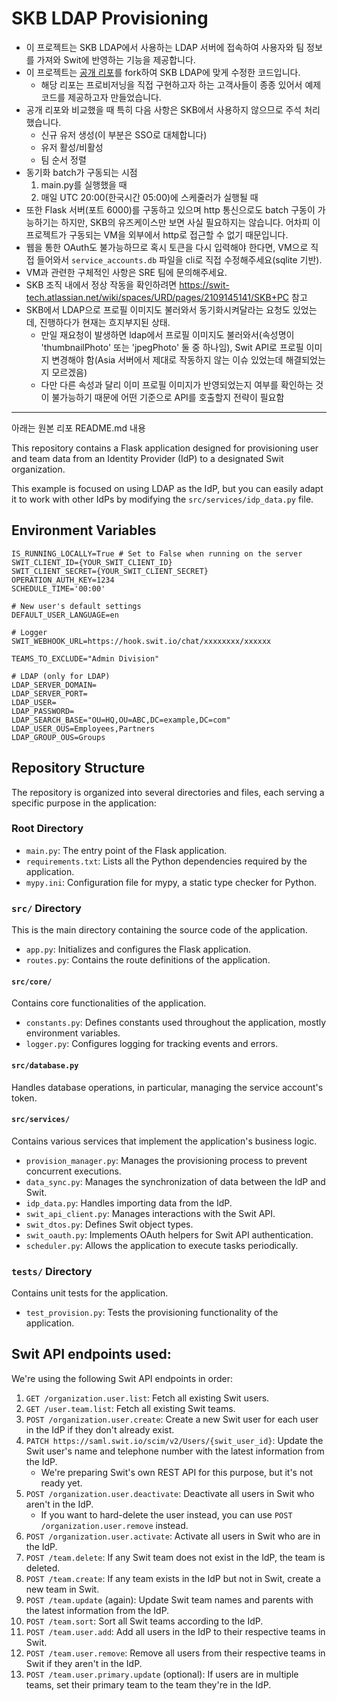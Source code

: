 # SKB LDAP Provisioning

- 이 프로젝트는 SKB LDAP에서 사용하는 LDAP 서버에 접속하여 사용자와 팀 정보를 가져와 Swit에 반영하는 기능을 제공합니다.
- 이 프로젝트는 [공개 리포](https://github.com/swit-developers/provisioning-example)를 fork하여 SKB LDAP에 맞게 수정한 코드입니다.
  - 해당 리포는 프로비저닝을 직접 구현하고자 하는 고객사들이 종종 있어서 예제 코드를 제공하고자 만들었습니다.
- 공개 리포와 비교했을 때 특히 다음 사항은 SKB에서 사용하지 않으므로 주석 처리했습니다.
  - 신규 유저 생성(이 부분은 SSO로 대체합니다)
  - 유저 활성/비활성
  - 팀 순서 정렬
- 동기화 batch가 구동되는 시점
  1. main.py를 실행했을 때
  2. 매일 UTC 20:00(한국시간 05:00)에 스케줄러가 실행될 때
- 또한 Flask 서버(포트 6000)를 구동하고 있으며 http 통신으로도 batch 구동이 가능하기는 하지만, SKB의 유즈케이스만 보면 사실 필요하지는 않습니다. 어차피 이 프로젝트가 구동되는 VM을 외부에서 http로 접근할 수 없기 때문입니다.
- 웹을 통한 OAuth도 불가능하므로 혹시 토큰을 다시 입력해야 한다면, VM으로 직접 들어와서 `service_accounts.db` 파일을 cli로 직접 수정해주세요(sqlite 기반).
- VM과 관련한 구체적인 사항은 SRE 팀에 문의해주세요.
- SKB 조직 내에서 정상 작동을 확인하려면 https://swit-tech.atlassian.net/wiki/spaces/URD/pages/2109145141/SKB+PC 참고
- SKB에서 LDAP으로 프로필 이미지도 불러와서 동기화시켜달라는 요청도 있었는데, 진행하다가 현재는 흐지부지된 상태.
  - 만일 재요청이 발생하면 ldap에서 프로필 이미지도 불러와서(속성명이 'thumbnailPhoto' 또는 'jpegPhoto' 둘 중 하나임), Swit API로 프로필 이미지 변경해야 함(Asia 서버에서 제대로 작동하지 않는 이슈 있었는데 해결되었는지 모르겠음)
  - 다만 다른 속성과 달리 이미 프로필 이미지가 반영되었는지 여부를 확인하는 것이 불가능하기 때문에 어떤 기준으로 API를 호출할지 전략이 필요함

-------------------------------------------
아래는 원본 리포 README.md 내용

This repository contains a Flask application designed for provisioning user and team data from an Identity Provider (IdP) to a designated Swit organization.

This example is focused on using LDAP as the IdP, but you can easily adapt it to work with other IdPs by modifying the `src/services/idp_data.py` file.

## Environment Variables
```
IS_RUNNING_LOCALLY=True # Set to False when running on the server
SWIT_CLIENT_ID={YOUR_SWIT_CLIENT_ID}
SWIT_CLIENT_SECRET={YOUR_SWIT_CLIENT_SECRET}
OPERATION_AUTH_KEY=1234
SCHEDULE_TIME='00:00'

# New user's default settings
DEFAULT_USER_LANGUAGE=en

# Logger
SWIT_WEBHOOK_URL=https://hook.swit.io/chat/xxxxxxxx/xxxxxx

TEAMS_TO_EXCLUDE="Admin Division"

# LDAP (only for LDAP)
LDAP_SERVER_DOMAIN=
LDAP_SERVER_PORT=
LDAP_USER=
LDAP_PASSWORD=
LDAP_SEARCH_BASE="OU=HQ,OU=ABC,DC=example,DC=com"
LDAP_USER_OUS=Employees,Partners
LDAP_GROUP_OUS=Groups
```

## Repository Structure

The repository is organized into several directories and files, each serving a specific purpose in the application:

### Root Directory

- `main.py`: The entry point of the Flask application.
- `requirements.txt`: Lists all the Python dependencies required by the application.
- `mypy.ini`: Configuration file for mypy, a static type checker for Python.

### `src/` Directory

This is the main directory containing the source code of the application.

- `app.py`: Initializes and configures the Flask application.
- `routes.py`: Contains the route definitions of the application.

#### `src/core/`

Contains core functionalities of the application.

- `constants.py`: Defines constants used throughout the application, mostly environment variables.
- `logger.py`: Configures logging for tracking events and errors.

#### `src/database.py`

Handles database operations, in particular, managing the service account's token.

#### `src/services/`

Contains various services that implement the application's business logic.

- `provision_manager.py`: Manages the provisioning process to prevent concurrent executions.
- `data_sync.py`: Manages the synchronization of data between the IdP and Swit.
- `idp_data.py`: Handles importing data from the IdP.
- `swit_api_client.py`: Manages interactions with the Swit API.
- `swit_dtos.py`: Defines Swit object types.
- `swit_oauth.py`: Implements OAuth helpers for Swit API authentication.
- `scheduler.py`: Allows the application to execute tasks periodically.

### `tests/` Directory

Contains unit tests for the application.

- `test_provision.py`: Tests the provisioning functionality of the application.


## Swit API endpoints used:

We're using the following Swit API endpoints in order:
1. `GET /organization.user.list`: Fetch all existing Swit users.
2. `GET /user.team.list`: Fetch all existing Swit teams.
3. `POST /organization.user.create`: Create a new Swit user for each user in the IdP if they don't already exist.
4. `PATCH https://saml.swit.io/scim/v2/Users/{swit_user_id}`: Update the Swit user's name and telephone number with the latest information from the IdP.
   * We're preparing Swit's own REST API for this purpose, but it's not ready yet.
5. `POST /organization.user.deactivate`: Deactivate all users in Swit who aren't in the IdP.
   * If you want to hard-delete the user instead, you can use `POST /organization.user.remove` instead.
6. `POST /organization.user.activate`: Activate all users in Swit who are in the IdP.
7. `POST /team.delete`: If any Swit team does not exist in the IdP, the team is deleted.
8. `POST /team.create`: If any team exists in the IdP but not in Swit, create a new team in Swit.
9. `POST /team.update` (again): Update Swit team names and parents with the latest information from the IdP.
10. `POST /team.sort`: Sort all Swit teams according to the IdP. 
11. `POST /team.user.add`: Add all users in the IdP to their respective teams in Swit.
12. `POST /team.user.remove`: Remove all users from their respective teams in Swit if they aren't in the IdP.
13. `POST /team.user.primary.update` (optional): If users are in multiple teams, set their primary team to the team they're in the IdP.
